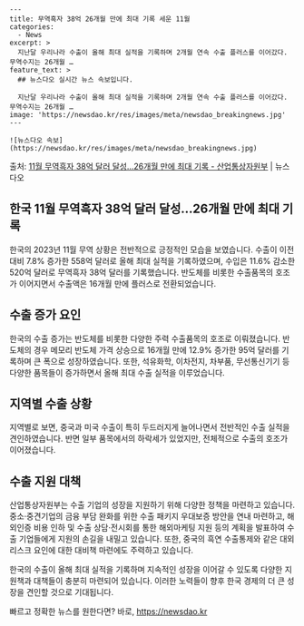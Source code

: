     ---
    title: 무역흑자 38억 26개월 만에 최대 기록 세운 11월
    categories:
      - News
    excerpt: >
      지난달 우리나라 수출이 올해 최대 실적을 기록하며 2개월 연속 수출 플러스를 이어갔다. 무역수지는 26개월 …
    feature_text: >
      ## 뉴스다오 실시간 뉴스 속보입니다.
    
      지난달 우리나라 수출이 올해 최대 실적을 기록하며 2개월 연속 수출 플러스를 이어갔다. 무역수지는 26개월 …
    image: 'https://newsdao.kr/res/images/meta/newsdao_breakingnews.jpg'
    ---
    
    ![뉴스다오 속보](https://newsdao.kr/res/images/meta/newsdao_breakingnews.jpg)

<p>출처: <a href="https://newsdao.kr/2699" rel="dofollow">11월 무역흑자 38억 달러 달성…26개월 만에 최대 기록 - 산업통상자원부</a> | 뉴스다오</p>

<h2 data-ke-size="size26">한국 11월 무역흑자 38억 달러 달성…26개월 만에 최대 기록</h2>

한국의 2023년 11월 무역 상황은 전반적으로 긍정적인 모습을 보였습니다. 수출이 이전 대비 7.8% 증가한 558억 달러로 올해 최대 실적을 기록하였으며, 수입은 11.6% 감소한 520억 달러로 무역흑자 38억 달러를 기록했습니다. 반도체를 비롯한 수출품목의 호조가 이어지면서 수출액은 16개월 만에 플러스로 전환되었습니다.

<h2 data-ke-size="size24">수출 증가 요인</h2>
한국의 수출 증가는 반도체를 비롯한 다양한 주력 수출품목의 호조로 이뤄졌습니다. 반도체의 경우 메모리 반도체 가격 상승으로 16개월 만에 12.9% 증가한 95억 달러를 기록하며 큰 폭으로 성장하였습니다. 또한, 석유화학, 이차전지, 차부품, 무선통신기기 등 다양한 품목들이 증가하면서 올해 최대 수출 실적을 이루었습니다.

<h2 data-ke-size="size24">지역별 수출 상황</h2>
지역별로 보면, 중국과 미국 수출이 특히 두드러지게 늘어나면서 전반적인 수출 실적을 견인하였습니다. 반면 일부 품목에서의 하락세가 있었지만, 전체적으로 수출의 호조가 이어졌습니다.

<h2 data-ke-size="size24">수출 지원 대책</h2>
산업통상자원부는 수출 기업의 성장을 지원하기 위해 다양한 정책을 마련하고 있습니다. 중소·중견기업의 금융 부담 완화를 위한 수출 패키지 우대보증 방안을 연내 마련하고, 해외인증 비용 인하 및 수출 상담·전시회를 통한 해외마케팅 지원 등의 계획을 발표하여 수출 기업들에게 지원의 손길을 내밀고 있습니다. 또한, 중국의 흑연 수출통제와 같은 대외 리스크 요인에 대한 대비책 마련에도 주력하고 있습니다.

한국의 수출이 올해 최대 실적을 기록하며 지속적인 성장을 이어갈 수 있도록 다양한 지원책과 대책들이 충분히 마련되어 있습니다. 이러한 노력들이 향후 한국 경제의 더 큰 성장을 견인할 것으로 기대됩니다. 

빠르고 정확한 뉴스를 원한다면? 바로, <a href="https://newsdao.kr" rel="dofollow">https://newsdao.kr</a>


    
